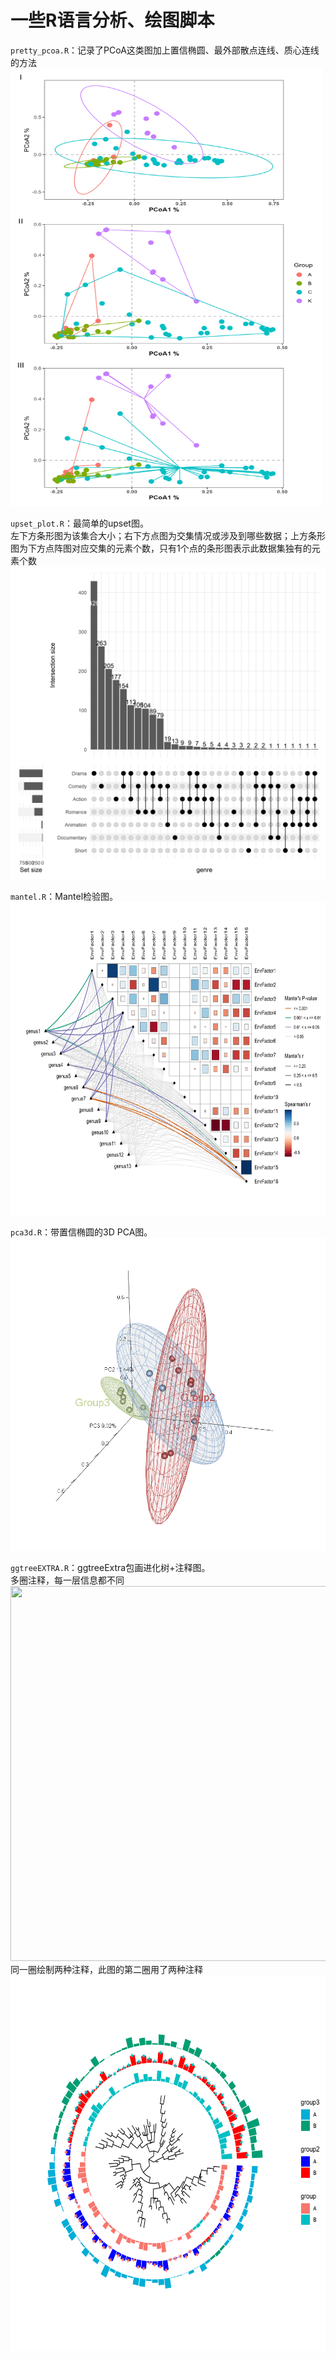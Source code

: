 # 一些R语言分析、绘图脚本

`pretty_pcoa.R`：记录了PCoA这类图加上置信椭圆、最外部散点连线、质心连线的方法  
<img src="images/pretty_pcoa.png" width="500" height="700">  

  
`upset_plot.R`：最简单的upset图。  
左下方条形图为该集合大小；右下方点图为交集情况或涉及到哪些数据；上方条形图为下方点阵图对应交集的元素个数，只有1个点的条形图表示此数据集独有的元素个数  
<img src="images/complexUpset.png" width="600" height="500">  

  
`mantel.R`：Mantel检验图。   
<img src="images/mantel_test.png" width="600" height="500">  

  
`pca3d.R`：带置信椭圆的3D PCA图。   
<img src="images/PCA_3D.png" width="600" height="500">  

  
`ggtreeEXTRA.R`：ggtreeExtra包画进化树+注释图。   
多圈注释，每一层信息都不同  
<img src="images/ggtreeExtra.png" width="600" height="600">  
同一圈绘制两种注释，此图的第二圈用了两种注释  
<img src="images/ggtreeExtra2.png" width="600" height="600">  
